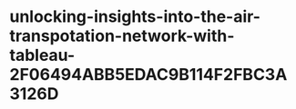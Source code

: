 # unlocking-insights-into-the-air-transpotation-network-with-tableau-2F06494ABB5EDAC9B114F2FBC3A3126D